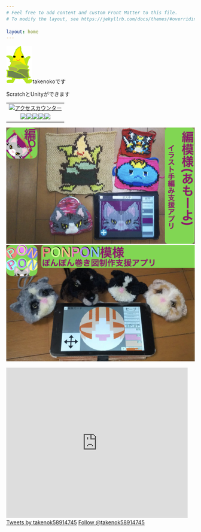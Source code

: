 ```yaml
---
# Feel free to add content and custom Front Matter to this file.
# To modify the layout, see https://jekyllrb.com/docs/themes/#overriding-theme-defaults

layout: home
---
```


<body background="images/takenoko.gif">
<link rel="stylesheet" type="text/css" href="my_css.css">
<p class ="heading"><img class="takenoko_upper_body" src="images/takenoko.png" height="100">takenokoです　<p>
<p src="images/takenoko.png" height="100">
<p class ="test2">ScratchとUnityができます </p>
<!--タグはここから--><table border="0" cellspacing="0" cellpadding="0"><tr><td align="center"><a href="http://www.rays-counter.com/"><img src="http://www.rays-counter.com/d461_f6_022/5ee1dcb34a1ce/" alt="アクセスカウンター" border="0"></a></td></tr><tr><td align="center"><img src="http://www.rays-counter.com/images/counter_01.gif" border="0"><img src="http://www.rays-counter.com/images/counter_02.gif" border="0"><img src="http://www.rays-counter.com/images/counter_03.gif" border="0"><img src="http://www.rays-counter.com/images/counter_04.gif" border="0" ><img src="http://www.rays-counter.com/images/counter_05.gif" border="0"></td></tr></table><!--ここまで-->

<a href="amo-yo.html"><img src="images/thumbnail/amo-yo.png">
<a href="pomo-yo.html"><img src="images/thumbnail/pomo-yo.png">




<iframe src="https://scratch.mit.edu/projects/356630829/embed" allowtransparency="true" width="485" height="402" frameborder="0" scrolling="no" allowfullscreen></iframe>
<a class="twitter-timeline" data-lang="ja" data-theme="dark" data-width="500" data-height="600" href="https://twitter.com/takenok58914745?ref_src=twsrc%5Etfw">Tweets by takenok58914745</a> <script async src="https://platform.twitter.com/widgets.js" charset="utf-8"></script>
<a href="https://twitter.com/takenok58914745?ref_src=twsrc%5Etfw" class="twitter-follow-button" data-show-count="false">Follow @takenok58914745</a><script async src="https://platform.twitter.com/widgets.js" charset="utf-8"></script>

<!-- 
sudo lsof -i :4000
sudo kill -QUIT 2635
cd /Users/takedafumino/Documents/portfolio
sudo bundle exec jekyll serve
 -->